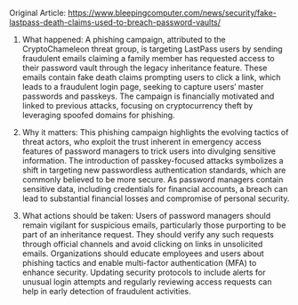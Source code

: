 Original Article: https://www.bleepingcomputer.com/news/security/fake-lastpass-death-claims-used-to-breach-password-vaults/

1) What happened: A phishing campaign, attributed to the CryptoChameleon threat group, is targeting LastPass users by sending fraudulent emails claiming a family member has requested access to their password vault through the legacy inheritance feature. These emails contain fake death claims prompting users to click a link, which leads to a fraudulent login page, seeking to capture users’ master passwords and passkeys. The campaign is financially motivated and linked to previous attacks, focusing on cryptocurrency theft by leveraging spoofed domains for phishing.

2) Why it matters: This phishing campaign highlights the evolving tactics of threat actors, who exploit the trust inherent in emergency access features of password managers to trick users into divulging sensitive information. The introduction of passkey-focused attacks symbolizes a shift in targeting new passwordless authentication standards, which are commonly believed to be more secure. As password managers contain sensitive data, including credentials for financial accounts, a breach can lead to substantial financial losses and compromise of personal security.

3) What actions should be taken: Users of password managers should remain vigilant for suspicious emails, particularly those purporting to be part of an inheritance request. They should verify any such requests through official channels and avoid clicking on links in unsolicited emails. Organizations should educate employees and users about phishing tactics and enable multi-factor authentication (MFA) to enhance security. Updating security protocols to include alerts for unusual login attempts and regularly reviewing access requests can help in early detection of fraudulent activities.